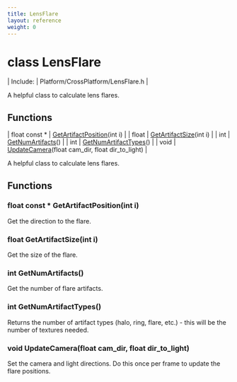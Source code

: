 ```yaml
---
title: LensFlare
layout: reference
weight: 0
---
```

class LensFlare
===

| Include: | Platform/CrossPlatform/LensFlare.h |

A helpful class to calculate lens flares.
  


Functions
---

| float  const * | [GetArtifactPosition](#GetArtifactPosition)(int i) |
| float | [GetArtifactSize](#GetArtifactSize)(int i) |
| int | [GetNumArtifacts](#GetNumArtifacts)() |
| int | [GetNumArtifactTypes](#GetNumArtifactTypes)() |
| void | [UpdateCamera](#UpdateCamera)(float cam_dir, float dir_to_light) |

A helpful class to calculate lens flares.
  


Functions
---
<a name="GetArtifactPosition"></a>
### float  const * GetArtifactPosition(int i)
Get the direction to the flare.
<a name="GetArtifactSize"></a>
### float GetArtifactSize(int i)
Get the size of the flare.
<a name="GetNumArtifacts"></a>
### int GetNumArtifacts()
Get the number of flare artifacts.
<a name="GetNumArtifactTypes"></a>
### int GetNumArtifactTypes()
Returns the number of artifact types (halo, ring, flare, etc.) - this will be the number of textures needed.
<a name="UpdateCamera"></a>
### void UpdateCamera(float cam_dir, float dir_to_light)
Set the camera and light directions. Do this once per frame to update the flare positions.
